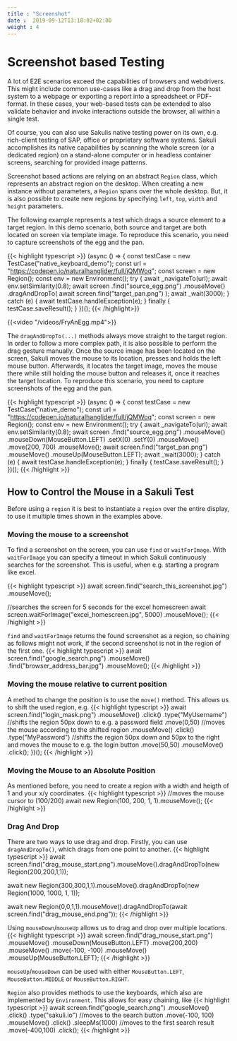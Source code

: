 ```yaml
---
title : "Screenshot"
date :  2019-09-12T13:18:02+02:00
weight : 4
---
```


# Screenshot based Testing
A lot of E2E scenarios exceed the capabilities of browsers and webdrivers. This might include common use-cases like a drag and drop from the host system to a webpage or exporting a report into a spreadsheet or PDF-format. In these cases, your web-based tests can be extended to also validate behavior and invoke interactions outside the browser, all within a single test.

Of course, you can also use Sakulis native testing power on its own, e.g. rich-client testing of SAP, office or proprietary software systems. Sakuli accomplishes its native capabilities by scanning the whole screen (or a dedicated region) on a stand-alone computer or in headless container screens, searching for provided image patterns.

Screenshot based actions are relying on an abstract `Region` class, which represents an abstract region on the desktop.
When creating a new instance without parameters, a `Region` spans over the whole desktop.
But, it is also possible to create new regions by specifying `left`, `top`, `width` and `height` parameters.

The following example represents a test which drags a source element to a target region.
In this demo scenario, both source and target are both located on screen via template image.
To reproduce this scenario, you need to capture screenshots of the egg and the pan.

{{< highlight typescript >}}
(async () => {
    const testCase = new TestCase("native_keyboard_demo");
    const url = "https://codepen.io/naturalhanglider/full/jQMWoq";
    const screen = new Region();
    const env = new Environment();
    try {
        await _navigateTo(url);
        await env.setSimilarity(0.8);
        await screen
            .find("source_egg.png")
            .mouseMove()
            .dragAndDropTo(
                await screen.find("target_pan.png")
            );
        await _wait(3000);
    } catch (e) {
        await testCase.handleException(e);
    } finally {
        testCase.saveResult();
    }
})();
{{< /highlight>}}

<!--self built wrapper with a frame and shaddow
<div style="background-color: #fff; padding: 20px; margin-top:10px; margin-bottom:10px; box-shadow: 0px 0px 5px #383838;">
</div>
-->

{{<video "/videos/FryAnEgg.mp4">}}


The `dragAndDropTo(...)` methods always move straight to the target region.
In order to follow a more complex path, it is also possible to perform the drag gesture manually.
Once the source image has been located on the screen, Sakuli moves the mouse to its location, presses and holds the left mouse button.
Afterwards, it locates the target image, moves the mouse there while still holding the mouse button and releases it, once it reaches the target location.
To reproduce this scenario, you need to capture screenshots of the egg and the pan.

{{< highlight typescript >}}
(async () => {
    const testCase = new TestCase("native_demo");
    const url = "https://codepen.io/naturalhanglider/full/jQMWoq";
    const screen = new Region();
    const env = new Environment();
    try {
        await _navigateTo(url);
        await env.setSimilarity(0.8);
        await screen
            .find("source_egg.png")
            .mouseMove()
            .mouseDown(MouseButton.LEFT)
            .setX(0)
            .setY(0)
            .mouseMove()
            .move(200, 700)
            .mouseMove();
        await screen.find("target_pan.png")
            .mouseMove()
            .mouseUp(MouseButton.LEFT);
        await _wait(3000);
    } catch (e) {
        await testCase.handleException(e);
    } finally {
        testCase.saveResult();
    }
})();
{{< /highlight >}}

## How to Control the Mouse in a Sakuli Test

Before using a `region` it is best to instantiate a `region` over the entire display, to use it multiple times shown in
the examples above.

### Moving the mouse to a screenshot

To find a screenshot on the screen, you can use `find` or `waitForImage`. With `waitForImage` you can specify a timeout
in which Sakuli continuously searches for the screenshot. This is useful, when e.g. starting a program like excel.

{{< highlight typescript >}}
await screen.find("search_this_screenshot.jpg")
    .mouseMove();
    
//searches the screen for 5 seconds for the excel homescreen
await screen.waitForImage("excel_homescreen.jpg", 5000)
    .mouseMove();
{{< /highlight >}} 

`find` and `waitForImage` returns the found screenshot as a region, so chaining as follows might not work, if the second
screenshot is not in the region of the first one.
{{< highlight typescript >}}
await screen.find("google_search.png")
    .mouseMove()
    .find("browser_address_bar.jpg")
    .mouseMove();
{{< /highlight >}}

### Moving the mouse relative to current position
A method to change the position is to use the `move()` method. This allows us to shift the used region, e.g.
{{< highlight typescript >}}
await screen.find("login_mask.png")
    .mouseMove()
    .click()
    .type("MyUsername")
    //shifts the region 50px down to e.g. a password field
    .move(0,50)
    //moves the mouse according to the shifted region
    .mouseMove()
    .click()
    .type("MyPassword")
    //shifts the region 50px down and 50px to the right and moves the mouse to e.g. the login button
    .move(50,50)
    .mouseMove()
    .click();
})();
{{< /highlight >}}


### Moving the Mouse to an Absolute Position

As mentioned before, you need to create a region with a width and heigth of 1 and your x/y coordinates.
{{< highlight typescript >}}
//moves the mouse cursor to (100/200)
await new Region(100, 200, 1, 1).mouseMove();
{{< /highlight >}}

### Drag And Drop
There are two ways to use drag and drop. Firstly, you can use `dragAndDropTo()`, which drags from one point to another.
{{< highlight typescript >}}
await screen.find("drag_mouse_start.png").mouseMove().dragAndDropTo(new Region(200,200,1,1));

await new Region(300,300,1,1).mouseMove().dragAndDropTo(new Region(1000, 1000, 1, 1));

await new Region(0,0,1,1).mouseMove().dragAndDropTo(await screen.find("drag_mouse_end.png"));
{{< /highlight >}}

Using `mouseDown`/`mouseUp` allows us to drag and drop over multiple locations.
{{< highlight typescript >}}
await screen.find("drag_mouse_start.png")
    .mouseMove()
    .mouseDown(MouseButton.LEFT)
    .move(200,200)
    .mouseMove()
    .move(-100, -100)
    .mouseMove()
    .mouseUp(MouseButton.LEFT);
{{< /highlight >}}

`mouseUp`/`mouseDown` can be used with either `MouseButton.LEFT`, `MouseButton.MIDDLE` or `MouseButton.RIGHT`.


`Region` also provides methods to use the keyboards, which also are implemented by `Environment`. This allows for easy
chaining, like 
{{< highlight typescript >}}
await screen.find("google_search.png")
    .mouseMove()
    .click()
    .type("sakuli.io")
    //moves to the search button
    .move(-100, 100)
    .mouseMove()
    .click()
    .sleepMs(1000)
    //moves to the first search result
    .move(-400,100)
    .click();
{{< /highlight >}}